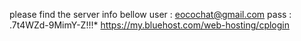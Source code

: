 please find the server info bellow
user : eocochat@gmail.com
pass : .7t4WZd-9MimY-Z!!!\*
https://my.bluehost.com/web-hosting/cplogin
